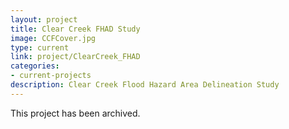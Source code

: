 ```yaml
---
layout: project
title: Clear Creek FHAD Study
image: CCFCover.jpg
type: current
link: project/ClearCreek_FHAD
categories:
- current-projects
description: Clear Creek Flood Hazard Area Delineation Study
---
```

This project has been archived.
